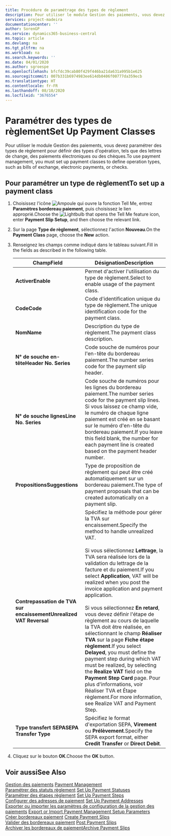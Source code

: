 ```yaml
---
title: Procédure de paramétrage des types de règlement
description: Pour utiliser le module Gestion des paiements, vous devez paramétrer des types de règlement pour définir des types d'opération, tels que des lettres de change, des paiements électroniques ou des chèques.
services: project-madeira
documentationcenter: ''
author: SorenGP
ms.service: dynamics365-business-central
ms.topic: article
ms.devlang: na
ms.tgt_pltfrm: na
ms.workload: na
ms.search.keywords: ''
ms.date: 04/01/2020
ms.author: sgroespe
ms.openlocfilehash: bfcfdc39cab80f429f446ba21da631a995b1e625
ms.sourcegitcommit: 007b331b6974983ee614db0406f00777da359ecb
ms.translationtype: HT
ms.contentlocale: fr-FR
ms.lasthandoff: 08/10/2020
ms.locfileid: "3676554"
---
```

# <a name="set-up-payment-classes"></a><span data-ttu-id="9b29b-103">Paramétrer des types de règlement</span><span class="sxs-lookup"><span data-stu-id="9b29b-103">Set Up Payment Classes</span></span>
<span data-ttu-id="9b29b-104">Pour utiliser le module Gestion des paiements, vous devez paramétrer des types de règlement pour définir des types d'opération, tels que des lettres de change, des paiements électroniques ou des chèques.</span><span class="sxs-lookup"><span data-stu-id="9b29b-104">To use payment management, you must set up payment classes to define operation types, such as bills of exchange, electronic payments, or checks.</span></span>  

## <a name="to-set-up-a-payment-class"></a><span data-ttu-id="9b29b-105">Pour paramétrer un type de règlement</span><span class="sxs-lookup"><span data-stu-id="9b29b-105">To set up a payment class</span></span>  

1.  <span data-ttu-id="9b29b-106">Choisissez l'icône ![Ampoule qui ouvre la fonction Tell Me](../../media/ui-search/search_small.png "Dites-moi ce que vous voulez faire"), entrez **Paramètres bordereau paiement**, puis choisissez le lien approprié.</span><span class="sxs-lookup"><span data-stu-id="9b29b-106">Choose the ![Lightbulb that opens the Tell Me feature](../../media/ui-search/search_small.png "Tell me what you want to do") icon, enter **Payment Slip Setup**, and then choose the relevant link.</span></span>  
2.  <span data-ttu-id="9b29b-107">Sur la page **Type de règlement**, sélectionnez l'action **Nouveau**.</span><span class="sxs-lookup"><span data-stu-id="9b29b-107">On the **Payment Class** page, choose the **New** action.</span></span>  
3.  <span data-ttu-id="9b29b-108">Renseignez les champs comme indiqué dans le tableau suivant.</span><span class="sxs-lookup"><span data-stu-id="9b29b-108">Fill in the fields as described in the following table.</span></span>  

    |<span data-ttu-id="9b29b-109">Champ</span><span class="sxs-lookup"><span data-stu-id="9b29b-109">Field</span></span>|<span data-ttu-id="9b29b-110">Désignation</span><span class="sxs-lookup"><span data-stu-id="9b29b-110">Description</span></span>|  
    |---------------------------------|---------------------------------------|  
    |<span data-ttu-id="9b29b-111">**Activer**</span><span class="sxs-lookup"><span data-stu-id="9b29b-111">**Enable**</span></span>|<span data-ttu-id="9b29b-112">Permet d'activer l'utilisation du type de règlement.</span><span class="sxs-lookup"><span data-stu-id="9b29b-112">Select to enable usage of the payment class.</span></span>|  
    |<span data-ttu-id="9b29b-113">**Code**</span><span class="sxs-lookup"><span data-stu-id="9b29b-113">**Code**</span></span>|<span data-ttu-id="9b29b-114">Code d'identification unique du type de règlement.</span><span class="sxs-lookup"><span data-stu-id="9b29b-114">The unique identification code for the payment class.</span></span>|  
    |<span data-ttu-id="9b29b-115">**Nom**</span><span class="sxs-lookup"><span data-stu-id="9b29b-115">**Name**</span></span>|<span data-ttu-id="9b29b-116">Description du type de règlement.</span><span class="sxs-lookup"><span data-stu-id="9b29b-116">The payment class description.</span></span>|  
    |<span data-ttu-id="9b29b-117">**N° de souche en-tête**</span><span class="sxs-lookup"><span data-stu-id="9b29b-117">**Header No. Series**</span></span>|<span data-ttu-id="9b29b-118">Code souche de numéros pour l'en-tête du bordereau paiement.</span><span class="sxs-lookup"><span data-stu-id="9b29b-118">The number series code for the payment slip header.</span></span>|  
    |<span data-ttu-id="9b29b-119">**N° de souche lignes**</span><span class="sxs-lookup"><span data-stu-id="9b29b-119">**Line No. Series**</span></span>|<span data-ttu-id="9b29b-120">Code souche de numéros pour les lignes du bordereau paiement.</span><span class="sxs-lookup"><span data-stu-id="9b29b-120">The number series code for the payment slip lines.</span></span> <span data-ttu-id="9b29b-121">Si vous laissez ce champ vide, le numéro de chaque ligne paiement est créé en se basant sur le numéro d'en-tête du bordereau paiement.</span><span class="sxs-lookup"><span data-stu-id="9b29b-121">If you leave this field blank, the number for each payment line is created based on the payment header number.</span></span>|  
    |<span data-ttu-id="9b29b-122">**Propositions**</span><span class="sxs-lookup"><span data-stu-id="9b29b-122">**Suggestions**</span></span>|<span data-ttu-id="9b29b-123">Type de proposition de règlement qui peut être créé automatiquement sur un bordereau paiement.</span><span class="sxs-lookup"><span data-stu-id="9b29b-123">The type of payment proposals that can be created automatically on a payment slip.</span></span>|  
    |<span data-ttu-id="9b29b-124">**Contrepassation de TVA sur encaissement**</span><span class="sxs-lookup"><span data-stu-id="9b29b-124">**Unrealized VAT Reversal**</span></span>|<span data-ttu-id="9b29b-125">Spécifiez la méthode pour gérer la TVA sur encaissement.</span><span class="sxs-lookup"><span data-stu-id="9b29b-125">Specify the method to handle unrealized VAT.</span></span><br /><br /> <span data-ttu-id="9b29b-126">Si vous sélectionnez **Lettrage**, la TVA sera réalisée lors de la validation du lettrage de la facture et du paiement.</span><span class="sxs-lookup"><span data-stu-id="9b29b-126">If you select **Application**, VAT will be realized when you post the invoice application and payment application.</span></span><br /><br /> <span data-ttu-id="9b29b-127">Si vous sélectionnez **En retard**, vous devez définir l'étape de règlement au cours de laquelle la TVA doit être réalisée, en sélectionnant le champ **Réaliser TVA** sur la page **Fiche étape règlement**.</span><span class="sxs-lookup"><span data-stu-id="9b29b-127">If you select **Delayed**, you must define the payment step during which VAT must be realized, by selecting the **Realize VAT** field on the **Payment Step Card** page.</span></span> <span data-ttu-id="9b29b-128">Pour plus d'informations, voir Réaliser TVA et Étape règlement.</span><span class="sxs-lookup"><span data-stu-id="9b29b-128">For more information, see Realize VAT and Payment Step.</span></span>|  
    |<span data-ttu-id="9b29b-129">**Type transfert SEPA**</span><span class="sxs-lookup"><span data-stu-id="9b29b-129">**SEPA Transfer Type**</span></span>|<span data-ttu-id="9b29b-130">Spécifiez le format d'exportation SEPA, **Virement** ou **Prélèvement**.</span><span class="sxs-lookup"><span data-stu-id="9b29b-130">Specify the SEPA export format, either **Credit Transfer** or **Direct Debit**.</span></span>|  

4.  <span data-ttu-id="9b29b-131">Cliquez sur le bouton **OK**.</span><span class="sxs-lookup"><span data-stu-id="9b29b-131">Choose the **OK** button.</span></span>  

## <a name="see-also"></a><span data-ttu-id="9b29b-132">Voir aussi</span><span class="sxs-lookup"><span data-stu-id="9b29b-132">See Also</span></span>  
 <span data-ttu-id="9b29b-133">[Gestion des paiements](payment-management.md) </span><span class="sxs-lookup"><span data-stu-id="9b29b-133">[Payment Management](payment-management.md) </span></span>  
 <span data-ttu-id="9b29b-134">[Paramétrer des statuts règlement](how-to-set-up-payment-statuses.md) </span><span class="sxs-lookup"><span data-stu-id="9b29b-134">[Set Up Payment Statuses](how-to-set-up-payment-statuses.md) </span></span>  
 <span data-ttu-id="9b29b-135">[Paramétrer des étapes règlement](how-to-set-up-payment-steps.md) </span><span class="sxs-lookup"><span data-stu-id="9b29b-135">[Set Up Payment Steps](how-to-set-up-payment-steps.md) </span></span>  
 <span data-ttu-id="9b29b-136">[Configurer des adresses de paiement](how-to-set-up-payment-addresses.md) </span><span class="sxs-lookup"><span data-stu-id="9b29b-136">[Set Up Payment Addresses](how-to-set-up-payment-addresses.md) </span></span>  
 <span data-ttu-id="9b29b-137">[Exporter ou importer les paramètres de configuration de la gestion des paiements](how-to-export-or-import-payment-management-setup-parameters.md) </span><span class="sxs-lookup"><span data-stu-id="9b29b-137">[Export or Import Payment Management Setup Parameters](how-to-export-or-import-payment-management-setup-parameters.md) </span></span>  
 <span data-ttu-id="9b29b-138">[Créer bordereaux paiement](how-to-create-payment-slips.md) </span><span class="sxs-lookup"><span data-stu-id="9b29b-138">[Create Payment Slips](how-to-create-payment-slips.md) </span></span>  
 <span data-ttu-id="9b29b-139">[Valider des bordereaux paiement](how-to-post-payment-slips.md) </span><span class="sxs-lookup"><span data-stu-id="9b29b-139">[Post Payment Slips](how-to-post-payment-slips.md) </span></span>  
 [<span data-ttu-id="9b29b-140">Archiver les bordereaux de paiement</span><span class="sxs-lookup"><span data-stu-id="9b29b-140">Archive Payment Slips</span></span>](how-to-archive-payment-slips.md)
